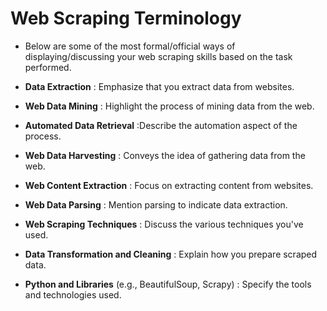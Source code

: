# Web Scraping Terminology

- Below are some of the most formal/official ways of displaying/discussing your web scraping skills based on the task performed.

- **Data Extraction** : Emphasize that you extract data from websites. 
- **Web Data Mining** : Highlight the process of mining data from the web. 
- **Automated Data Retrieval** :Describe the automation aspect of the process. 
- **Web Data Harvesting** : Conveys the idea of gathering data from the web. 
- **Web Content Extraction** : Focus on extracting content from websites.
- **Web Data Parsing** : Mention parsing to indicate data extraction.
- **Web Scraping Techniques** : Discuss the various techniques you've used.
- **Data Transformation and Cleaning** : Explain how you prepare scraped data.
- **Python and Libraries** (e.g., BeautifulSoup, Scrapy) : Specify the tools and technologies used.
